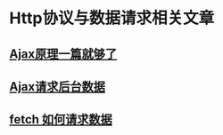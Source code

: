 # Http协议与数据请求相关文章

## [Ajax原理一篇就够了](./Ajax原理一篇就够了/Ajax原理一篇就够了.md)

## [Ajax请求后台数据](./Ajax请求后台数据/Ajax请求后台数据.md)

## [fetch 如何请求数据](./fetch如何请求数据/fetch如何请求数据.md)
